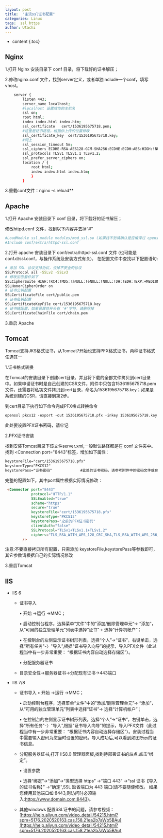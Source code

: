 ```yaml
---
layout: post
title:  "主流ssl证书配置"
categories: Linux
tags:  ssl https
author: Utachi
---
```


* content
{:toc}

## Nginx

1.打开 Nginx 安装目录下 conf 目录，将下载好的证书解压；

2.修改nginx.conf 文件，找到server定义，或者单独include一个conf，填写vhost。 





``` bash
    server {
        listen 443;
        server_name localhost;
        #localhost 设置成你的主机名
        ssl on;
        root html;
        index index.html index.htm;
        ssl_certificate   cert/1536195675718.pem;
        #这里是证书路径，根据你上传的位置修改
        ssl_certificate_key  cert/1536195675718.key;
        #同上
        ssl_session_timeout 5m;
        ssl_ciphers ECDHE-RSA-AES128-GCM-SHA256:ECDHE:ECDH:AES:HIGH:!NULL:!aNULL:!MD5:!ADH:!RC4;
        ssl_protocols TLSv1 TLSv1.1 TLSv1.2;
        ssl_prefer_server_ciphers on;
        location / {
            root html;
            index index.html index.htm;
            }
        }
```
3.重载conf文件：nginx -s reload**

## Apache

1.打开 Apache 安装目录下 conf 目录，将下载好的证书解压；

修改httpd.conf 文件，找到以下内容并去掉“#”

```bash
#LoadModule ssl_module modules/mod_ssl.so (如果找不到请确认是否编译过 openssl 插件)
#Include conf/extra/httpd-ssl.conf
```

2.打开 apache 安装目录下 conf/extra/httpd-ssl.conf 文件 (也可能是conf.d/ssl.conf，与操作系统及安装方式有关)， 在配置文件中查找以下配置语句:

```bash
# 添加 SSL 协议支持协议，去掉不安全的协议
SSLProtocol all -SSLv2 -SSLv3
# 修改加密套件如下
SSLCipherSuite HIGH:!RC4:!MD5:!aNULL:!eNULL:!NULL:!DH:!EDH:!EXP:+MEDIUM
SSLHonorCipherOrder on
# 证书公钥配置
SSLCertificateFile cert/public.pem
# 证书私钥配置
SSLCertificateKeyFile cert/1536195675718.key
# 证书链配置，如果该属性开头有 '#'字符，请删除掉
SSLCertificateChainFile cert/chain.pem
```

3.重启 Apache


## Tomcat

Tomcat支持JKS格式证书，从Tomcat7开始也支持PFX格式证书，两种证书格式任选其一

1.证书格式转换
 
在Tomcat的安装目录下创建cert目录，并且将下载的全部文件拷贝到cert目录中。如果申请证书时是自己创建的CSR文件，附件中只包含1536195675718.pem文件，还需要将私钥文件拷贝到cert目录，命名为1536195675718.key；如果是系统创建的CSR，请直接到第2步。

到cert目录下执行如下命令完成PFX格式转换命令

```markdown
openssl pkcs12 -export -out 1536195675718.pfx -inkey 1536195675718.key -in 1536195675718.pem
```    
此处要设置PFX证书密码，请牢记

2.PFX证书安装

找到安装Tomcat目录下该文件server.xml,一般默认路径都是在 conf 文件夹中。找到 <Connection port="8443"标签，增加如下属性：

```markdown
keystoreFile="cert/1536195675718.pfx"
keystoreType="PKCS12"
keystorePass="证书密码"             #此处的证书密码，请参考附件中的密码文件或在第1步中设置的密码
```

完整的配置如下，其中port属性根据实际情况修改：

```markdown
 <Connector port="8443"
            protocol="HTTP/1.1"
            SSLEnabled="true"
            scheme="https"
            secure="true"
            keystoreFile="cert/1536195675718.pfx"
            keystoreType="PKCS12"
            keystorePass="之前的PFX证书密码"
            clientAuth="false"
            SSLProtocol="TLSv1+TLSv1.1+TLSv1.2"
            ciphers="TLS_RSA_WITH_AES_128_CBC_SHA,TLS_RSA_WITH_AES_256_CBC_SHA,TLS_ECDHE_RSA_WITH_AES_128_CBC_SHA,TLS_ECDHE_RSA_WITH_AES_128_CBC_SHA256,TLS_RSA_WITH_AES_128_CBC_SHA256,TLS_RSA_WITH_AES_256_CBC_SHA256"
        />
```

注意:不要直接拷贝所有配置，只需添加 keystoreFile,keystorePass等参数即可，其它参数请根据自己的实际情况修改

3.重启Tomcat

## IIS
* IIS 6 
    * 证书导入

        • 开始 ->运行 ->MMC；
        
        • 启动控制台程序，选择菜单“文件"中的"添加/删除管理单元”-> “添加”，从“可用的独立管理单元”列表中选择“证书”-> 选择“计算机帐户”；
        
        • 在控制台的左侧显示证书树形列表，选择“个人”->“证书”，右键单击，选择“所有任务"-〉"导入”,根据"证书导入向导”的提示，导入PFX文件（此过程当中有一步非常重要： “根据证书内容自动选择存储区”）。
        
        • 分配服务器证书
    
    *  目录安全性->服务器证书->分配现有证书->443端口
* IIS 7/8
	* 证书导入
		• 开始 ->运行 ->MMC；
		
		• 启动控制台程序，选择菜单“文件"中的"添加/删除管理单元”-> “添加”，从“可用的独立管理单元”列表中选择“证书”-> 选择“计算机帐户”；
		
		• 在控制台的左侧显示证书树形列表，选择“个人”->“证书”，右键单击，选择“所有任务"-〉"导入”,根据"证书导入向导”的提示，导入PFX文件（此过程当中有一步非常重要： “根据证书内容自动选择存储区”）。安装过程当中需要输入密码为您当时设置的密码。导入成功后,可以看到如图所示的证书信息。
		
	* 分配服务器证书,打开 IIS8.0 管理器面板,找到待部署证书的站点,点击“绑定”。
	
		• 设置参数
		
		• 选择“绑定”->“添加”->“类型选择 https” ->“端口 443” ->“ssl 证书【导入的证书名称】” ->“确定”,SSL 缺省端口为 443 端口(请不要随便修改。 如果您使用其他端口如:8443,则访问时必须输入:https://www.domain.com:8443)。
		
	* 其他windows 配置SSL证书的问题，请参考视频：
		[https://help.aliyun.com/video_detail/54215.html?spm=5176.2020520163.cas.158.21ea2b7aWb5BAu](https://help.aliyun.com/video_detail/54215.html?spm=5176.2020520163.cas.158.21ea2b7aWb5BAu)



